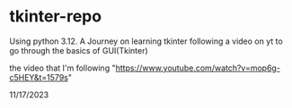 # tkinter-repo
Using python 3.12.
A Journey on learning tkinter 
following a video on yt to go through the basics of GUI(Tkinter)

the video that I'm  following "https://www.youtube.com/watch?v=mop6g-c5HEY&t=1579s"

11/17/2023